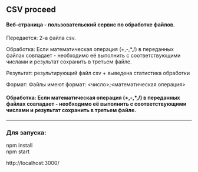 ## CSV proceed

#### Веб-страница - пользовательский сервис по обработке файлов.

Передается: 2-а файла csv.  
 
Обработка: Если математическая операция (+,-,*,/) в переданных файлах совпадает - необходимо её выполнить с соответствующими числами и результат сохранить в третьем файле.  

Результат: результирующий файл csv + выведена статистика обработки  

Формат: Файлы имеют формат: <число>;<математическая операция>   

#### Обработка: Если математическая операция (+,-,*,/) в переданных файлах совпадает - необходимо её выполнить с соответствующими числами и результат сохранить в третьем файле.

---

### Для запуска:  

npm install  
npm start

http://localhost:3000/

